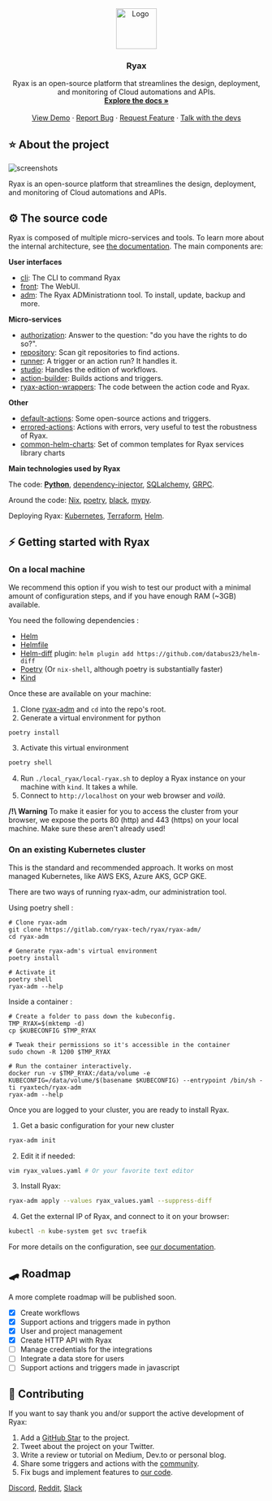 
<div align="center">

  <a href="https://ryax.tech">
    <img src="https://user-images.githubusercontent.com/104617518/167607288-537e67fb-bbd2-460a-b263-2e4c79b69196.png" alt="Logo" height="80">
  </a>
  <h3 align="center">Ryax</h3>

  <p align="center">
    Ryax is an open-source platform that streamlines the design, deployment, and monitoring of Cloud automations and APIs.
    <br />
    <a href="https://docs.ryax.tech/"><strong>Explore the docs »</strong></a>
    <br />
    <br />
    <a href="https://www.youtube.com/watch?v=PUVgu8lkNJI">View Demo</a>
    ·
    <a href="https://gitlab.com/ryax-tech/ryax/ryax-main/-/issues/new">Report Bug</a>
    ·
    <a href="https://gitlab.com/ryax-tech/ryax/ryax-main/-/issues/new">Request Feature</a>
    ·
    <a href="https://discord.gg/bg7s7Es8">Talk with the devs</a>
  </p>
</div>

## ⭐ About the project

![screenshots](https://user-images.githubusercontent.com/104617518/167607552-44354081-c7d7-4f65-bc25-fca4aec65967.png)

Ryax is an open-source platform that streamlines the design, deployment, and
monitoring of Cloud automations and APIs.

## ⚙ The source code

Ryax is composed of multiple micro-services and tools. To learn more about the internal architecture, see [the documentation](https://docs.ryax.tech/reference/architecture.html). The main components are:

**User interfaces**
 - [cli](https://gitlab.com/ryax-tech/ryax/ryax-cli.git): The CLI to command Ryax
 - [front](https://gitlab.com/ryax-tech/ryax/ryax-front.git): The WebUI.
 - [adm](https://gitlab.com/ryax-tech/ryax/ryax-adm.git): The Ryax ADMinistrationn tool. To install, update, backup and more.

**Micro-services**
 - [authorization](https://gitlab.com/ryax-tech/ryax/ryax-authorization.git): Answer to the question: "do you have the rights to do so?".
 - [repository](https://gitlab.com/ryax-tech/ryax/ryax-repository.git): Scan git repositories to find actions.
 - [runner](https://gitlab.com/ryax-tech/ryax/ryax-runner.git): A trigger or an action run? It handles it.
 - [studio](https://gitlab.com/ryax-tech/ryax/ryax-studio.git): Handles the edition of workflows.
 - [action-builder](https://gitlab.com/ryax-tech/ryax/ryax-action-builder.git): Builds actions and triggers.
 - [ryax-action-wrappers](https://gitlab.com/ryax-tech/ryax/ryax-action-wrappers.git): The code between the action code and Ryax.

**Other**
 - [default-actions](https://gitlab.com/ryax-tech/workflows/default-actions.git): Some open-source actions and triggers.
 - [errored-actions](https://gitlab.com/ryax-tech/ryax/errored-actions.git): Actions with errors, very useful to test the robustness of Ryax.
 - [common-helm-charts](https://gitlab.com/ryax-tech/ryax/common-helm-charts): Set of common templates for Ryax services library charts

**Main technologies used by Ryax**

The code: **[Python](https://www.python.org/)**, [dependency-injector](https://python-dependency-injector.ets-labs.org/index.html), [SQLalchemy](https://docs.sqlalchemy.org), [GRPC](https://grpc.io/).

Around the code: [Nix](nixos.org/), [poetry](https://python-poetry.org/), [black](https://black.readthedocs.io/en/stable/), [mypy](https://mypy.readthedocs.io/).

Deploying Ryax: [Kubernetes](https://kubernetes.io/), [Terraform](https://www.terraform.io/), [Helm](https://helm.sh/).


## ⚡ Getting started with Ryax

### On a local machine

We recommend this option if you wish to test our product with a minimal amount of configuration steps, and if you have enough RAM (~3GB) available.

You need the following dependencies :
- [Helm](https://helm.sh/)
- [Helmfile](https://github.com/roboll/helmfile)
- [Helm-diff](https://github.com/databus23/helm-diff) plugin: `helm plugin add https://github.com/databus23/helm-diff`
- [Poetry](https://python-poetry.org/) (Or `nix-shell`, although poetry is
  substantially faster)
- [Kind](https://github.com/kubernetes-sigs/kind)

Once these are available on your machine:

1) Clone [ryax-adm](https://gitlab.com/ryax-tech/ryax/ryax-adm/) and
  `cd` into the repo's root.
2) Generate a virtual environment for python
```bash
poetry install
```
3) Activate this virtual environment
```bash
poetry shell
```
4) Run `./local_ryax/local-ryax.sh` to deploy a Ryax instance on
  your machine with `kind`. It takes a while.
5) Connect to `http://localhost` on your web browser and *voilà*.

**/!\ Warning** To make it easier for you to access the cluster from your
browser, we expose the ports 80 (http) and 443 (https) on your local machine.
Make sure these aren't already used!

### On an existing Kubernetes cluster

This is the standard and recommended approach.
It works on most managed Kubernetes, like AWS EKS, Azure AKS, GCP GKE.

There are two ways of running ryax-adm, our administration tool.

Using poetry shell :

```{bash}
# Clone ryax-adm
git clone https://gitlab.com/ryax-tech/ryax/ryax-adm/
cd ryax-adm

# Generate ryax-adm's virtual environment
poetry install

# Activate it
poetry shell
ryax-adm --help
```

Inside a container :

```{bash}
# Create a folder to pass down the kubeconfig.
TMP_RYAX=$(mktemp -d)
cp $KUBECONFIG $TMP_RYAX

# Tweak their permissions so it's accessible in the container
sudo chown -R 1200 $TMP_RYAX

# Run the container interactively.
docker run -v $TMP_RYAX:/data/volume -e KUBECONFIG=/data/volume/$(basename $KUBECONFIG) --entrypoint /bin/sh -ti ryaxtech/ryax-adm
ryax-adm --help
```

Once you are logged to your cluster, you are ready to install Ryax.

1) Get a basic configuration for your new cluster
```bash
ryax-adm init
```
2) Edit it if needed:
```bash
vim ryax_values.yaml # Or your favorite text editor
```
3) Install Ryax:
```bash
ryax-adm apply --values ryax_values.yaml --suppress-diff
```
4) Get the external IP of Ryax, and connect to it on your browser:
```bash
kubectl -n kube-system get svc traefik
```

For more details on the configuration, see [our documentation](https://docs.ryax.tech/howto/install_ryax_kubernetes.html).


## 🛹 Roadmap

A more complete roadmap will be published soon.

- [x] Create workflows
- [x] Support actions and triggers made in python
- [x] User and project management
- [x] Create HTTP API with Ryax
- [ ] Manage credentials for the integrations
- [ ] Integrate a data store for users
- [ ] Support actions and triggers made in javascript

## 🤗 Contributing

If you want to say thank you and/or support the active development of Ryax:

1. Add a [GitHub Star](https://github.com/RyaxTech/ryax/) to the project.
2. Tweet about the project on your Twitter.
3. Write a review or tutorial on Medium, Dev.to or personal blog.
4. Share some triggers and actions with the [community](https://discord.gg/bg7s7Es8).
5. Fix bugs and implement features to [our code](https://gitlab.com/ryax-tech/ryax/ryax-main).


[Discord](https://discord.gg/bg7s7Es8),
[Reddit](https://www.reddit.com/r/ryax/),
[Slack](https://join.slack.com/t/ryax/shared_invite/zt-fjx7pud0-GAYiNrDEa1hHyArs5etMiA)
